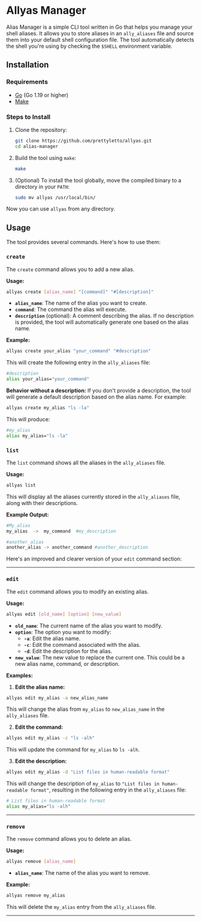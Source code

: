 
# Allyas Manager

Alias Manager is a simple CLI tool written in Go that helps you manage your shell aliases. It allows you to store aliases in an `ally_aliases` file and source them into your default shell configuration file. The tool automatically detects the shell you're using by checking the `$SHELL` environment variable.

## Installation

### Requirements

- [Go](https://golang.org/) (Go 1.19 or higher)
- [Make](https://www.gnu.org/software/make/)

### Steps to Install

1. Clone the repository:

   ```bash
   git clone https://github.com/prettyletto/allyas.git
   cd alias-manager
   ```

2. Build the tool using `make`:

   ```bash
   make
   ```

3. (Optional) To install the tool globally, move the compiled binary to a directory in your `PATH`:

   ```bash
   sudo mv allyas /usr/local/bin/
   ```

Now you can use `allyas` from any directory.

## Usage

The tool provides several commands. Here's how to use them:

### `create`

The `create` command allows you to add a new alias.

**Usage:**

```bash
allyas create [alias_name] "[command]" "#[description]"
```

- **`alias_name`**: The name of the alias you want to create.
- **`command`**: The command the alias will execute.
- **`description`** (optional): A comment describing the alias. If no description is provided, the tool will automatically generate one based on the alias name.

**Example:**

```bash
allyas create your_alias "your_command" "#description"
```

This will create the following entry in the `ally_aliases` file:

```bash
#description
alias your_alias="your_command"
```

**Behavior without a description:**
If you don't provide a description, the tool will generate a default description based on the alias name. For example:

```bash
allyas create my_alias "ls -la"
```

This will produce:

```bash
#my_alias
alias my_alias="ls -la"
```

### `list`

The `list` command shows all the aliases in the `ally_aliases` file.

**Usage:**

```bash
allyas list
```

This will display all the aliases currently stored in the `ally_aliases` file, along with their descriptions.

**Example Output:**

```bash
#My_alias 
my_alias  ->  my_command  #my_description

#another_alias
another_alias -> another_command #another_description
```

Here's an improved and clearer version of your `edit` command section:

---

### `edit`

The `edit` command allows you to modify an existing alias.

**Usage:**

```bash
allyas edit [old_name] [option] [new_value]
```

- **`old_name`**: The current name of the alias you want to modify.
- **`option`**: The option you want to modify:
  - **`-a`**: Edit the alias name.
  - **`-c`**: Edit the command associated with the alias.
  - **`-d`**: Edit the description for the alias.
- **`new_value`**: The new value to replace the current one. This could be a new alias name, command, or description.

**Examples:**

1. **Edit the alias name:**

```bash
allyas edit my_alias -a new_alias_name
```

This will change the alias from `my_alias` to `new_alias_name` in the `ally_aliases` file.

2. **Edit the command:**

```bash
allyas edit my_alias -c "ls -alh"
```

This will update the command for `my_alias` to `ls -alh`.

3. **Edit the description:**

```bash
allyas edit my_alias -d "List files in human-readable format"
```

This will change the description of `my_alias` to `"List files in human-readable format"`, resulting in the following entry in the `ally_aliases` file:

```bash
# List files in human-readable format
alias my_alias="ls -alh"
```

---

### `remove`

The `remove` command allows you to delete an alias.

**Usage:**

```bash
allyas remove [alias_name]
```

- **`alias_name`**: The name of the alias you want to remove.

**Example:**

```bash
allyas remove my_alias
```

This will delete the `my_alias` entry from the `ally_aliases` file.

---



